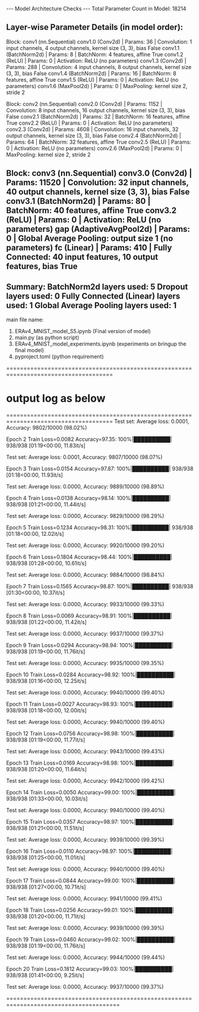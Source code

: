 --- Model Architecture Checks ---
Total Parameter Count in Model: 18214

Layer-wise Parameter Details (in model order):
--------------------------------------------------------------------------------

Block: conv1 (nn.Sequential)
  conv1.0 (Conv2d)                         | Params:     36 | Convolution: 1 input channels, 4 output channels, kernel size (3, 3), bias False
  conv1.1 (BatchNorm2d)                    | Params:      8 | BatchNorm: 4 features, affine True
  conv1.2 (ReLU)                           | Params:      0 | Activation: ReLU (no parameters)
  conv1.3 (Conv2d)                         | Params:    288 | Convolution: 4 input channels, 8 output channels, kernel size (3, 3), bias False
  conv1.4 (BatchNorm2d)                    | Params:     16 | BatchNorm: 8 features, affine True
  conv1.5 (ReLU)                           | Params:      0 | Activation: ReLU (no parameters)
  conv1.6 (MaxPool2d)                      | Params:      0 | MaxPooling: kernel size 2, stride 2

Block: conv2 (nn.Sequential)
  conv2.0 (Conv2d)                         | Params:   1152 | Convolution: 8 input channels, 16 output channels, kernel size (3, 3), bias False
  conv2.1 (BatchNorm2d)                    | Params:     32 | BatchNorm: 16 features, affine True
  conv2.2 (ReLU)                           | Params:      0 | Activation: ReLU (no parameters)
  conv2.3 (Conv2d)                         | Params:   4608 | Convolution: 16 input channels, 32 output channels, kernel size (3, 3), bias False
  conv2.4 (BatchNorm2d)                    | Params:     64 | BatchNorm: 32 features, affine True
  conv2.5 (ReLU)                           | Params:      0 | Activation: ReLU (no parameters)
  conv2.6 (MaxPool2d)                      | Params:      0 | MaxPooling: kernel size 2, stride 2

Block: conv3 (nn.Sequential)
  conv3.0 (Conv2d)                         | Params:  11520 | Convolution: 32 input channels, 40 output channels, kernel size (3, 3), bias False
  conv3.1 (BatchNorm2d)                    | Params:     80 | BatchNorm: 40 features, affine True
  conv3.2 (ReLU)                           | Params:      0 | Activation: ReLU (no parameters)
  gap (AdaptiveAvgPool2d)                  | Params:      0 | Global Average Pooling: output size 1 (no parameters)
  fc (Linear)                              | Params:    410 | Fully Connected: 40 input features, 10 output features, bias True
--------------------------------------------------------------------------------

Summary:
BatchNorm2d layers used: 5
Dropout layers used: 0
Fully Connected (Linear) layers used: 1
Global Average Pooling layers used: 1
---------------------------------

main file name: 
1) ERAv4_MNIST_model_S5.ipynb (Final version of model)
2) main.py (as python script)
3) ERAv4_MNIST_model_experiments.ipynb (experiments on bringup the final model)
4) pyproject.toml (python requirement)

=====================================================================================
# output log as below
=====================================================================================
Test set: Average loss: 0.0001, Accuracy: 9802/10000 (98.02%)

Epoch 2
Train Loss=0.0082 Accuracy=97.35: 100%|██████████| 938/938 [01:19<00:00, 11.83it/s]

Test set: Average loss: 0.0001, Accuracy: 9807/10000 (98.07%)

Epoch 3
Train Loss=0.0154 Accuracy=97.87: 100%|██████████| 938/938 [01:18<00:00, 11.93it/s]

Test set: Average loss: 0.0000, Accuracy: 9889/10000 (98.89%)

Epoch 4
Train Loss=0.0138 Accuracy=98.14: 100%|██████████| 938/938 [01:21<00:00, 11.44it/s]

Test set: Average loss: 0.0000, Accuracy: 9829/10000 (98.29%)

Epoch 5
Train Loss=0.1234 Accuracy=98.31: 100%|██████████| 938/938 [01:18<00:00, 12.02it/s]

Test set: Average loss: 0.0000, Accuracy: 9920/10000 (99.20%)

Epoch 6
Train Loss=0.1804 Accuracy=98.44: 100%|██████████| 938/938 [01:28<00:00, 10.61it/s]

Test set: Average loss: 0.0000, Accuracy: 9884/10000 (98.84%)

Epoch 7
Train Loss=0.1565 Accuracy=98.87: 100%|██████████| 938/938 [01:30<00:00, 10.37it/s]

Test set: Average loss: 0.0000, Accuracy: 9933/10000 (99.33%)

Epoch 8
Train Loss=0.0069 Accuracy=98.91: 100%|██████████| 938/938 [01:22<00:00, 11.42it/s]

Test set: Average loss: 0.0000, Accuracy: 9937/10000 (99.37%)

Epoch 9
Train Loss=0.0294 Accuracy=98.94: 100%|██████████| 938/938 [01:19<00:00, 11.76it/s]

Test set: Average loss: 0.0000, Accuracy: 9935/10000 (99.35%)

Epoch 10
Train Loss=0.0284 Accuracy=98.92: 100%|██████████| 938/938 [01:16<00:00, 12.25it/s]

Test set: Average loss: 0.0000, Accuracy: 9940/10000 (99.40%)

Epoch 11
Train Loss=0.0027 Accuracy=98.93: 100%|██████████| 938/938 [01:18<00:00, 12.00it/s]

Test set: Average loss: 0.0000, Accuracy: 9940/10000 (99.40%)

Epoch 12
Train Loss=0.0756 Accuracy=98.98: 100%|██████████| 938/938 [01:19<00:00, 11.77it/s]

Test set: Average loss: 0.0000, Accuracy: 9943/10000 (99.43%)

Epoch 13
Train Loss=0.0169 Accuracy=98.98: 100%|██████████| 938/938 [01:20<00:00, 11.64it/s]

Test set: Average loss: 0.0000, Accuracy: 9942/10000 (99.42%)

Epoch 14
Train Loss=0.0050 Accuracy=99.00: 100%|██████████| 938/938 [01:33<00:00, 10.03it/s]

Test set: Average loss: 0.0000, Accuracy: 9940/10000 (99.40%)

Epoch 15
Train Loss=0.0357 Accuracy=98.97: 100%|██████████| 938/938 [01:21<00:00, 11.51it/s]

Test set: Average loss: 0.0000, Accuracy: 9939/10000 (99.39%)

Epoch 16
Train Loss=0.0110 Accuracy=98.97: 100%|██████████| 938/938 [01:25<00:00, 11.01it/s]

Test set: Average loss: 0.0000, Accuracy: 9940/10000 (99.40%)

Epoch 17
Train Loss=0.0844 Accuracy=99.00: 100%|██████████| 938/938 [01:27<00:00, 10.71it/s]

Test set: Average loss: 0.0000, Accuracy: 9941/10000 (99.41%)

Epoch 18
Train Loss=0.0256 Accuracy=99.01: 100%|██████████| 938/938 [01:20<00:00, 11.71it/s]

Test set: Average loss: 0.0000, Accuracy: 9939/10000 (99.39%)

Epoch 19
Train Loss=0.0460 Accuracy=99.02: 100%|██████████| 938/938 [01:19<00:00, 11.76it/s]

Test set: Average loss: 0.0000, Accuracy: 9944/10000 (99.44%)

Epoch 20
Train Loss=0.1812 Accuracy=99.03: 100%|██████████| 938/938 [01:41<00:00,  9.25it/s]

Test set: Average loss: 0.0000, Accuracy: 9937/10000 (99.37%)

=======================================================================================